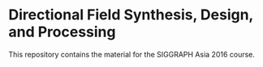 # Directional Field Synthesis, Design, and Processing

This repository contains the material for the SIGGRAPH Asia 2016 course.


